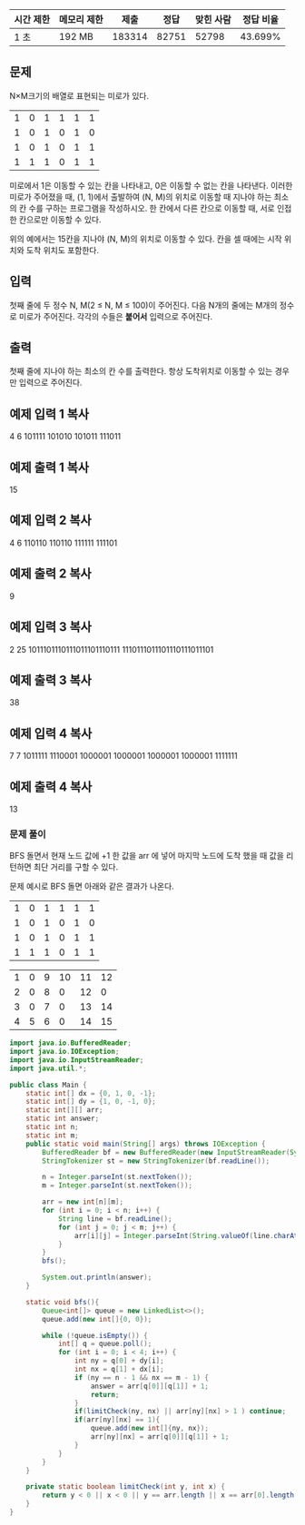   

|시간 제한|메모리 제한|제출|정답|맞힌 사람|정답 비율|
|---|---|---|---|---|---|
|1 초|192 MB|183314|82751|52798|43.699%|

## 문제

N×M크기의 배열로 표현되는 미로가 있다.

|   |   |   |   |   |   |
|---|---|---|---|---|---|
|1|0|1|1|1|1|
|1|0|1|0|1|0|
|1|0|1|0|1|1|
|1|1|1|0|1|1|

미로에서 1은 이동할 수 있는 칸을 나타내고, 0은 이동할 수 없는 칸을 나타낸다. 이러한 미로가 주어졌을 때, (1, 1)에서 출발하여 (N, M)의 위치로 이동할 때 지나야 하는 최소의 칸 수를 구하는 프로그램을 작성하시오. 한 칸에서 다른 칸으로 이동할 때, 서로 인접한 칸으로만 이동할 수 있다.

위의 예에서는 15칸을 지나야 (N, M)의 위치로 이동할 수 있다. 칸을 셀 때에는 시작 위치와 도착 위치도 포함한다.

## 입력

첫째 줄에 두 정수 N, M(2 ≤ N, M ≤ 100)이 주어진다. 다음 N개의 줄에는 M개의 정수로 미로가 주어진다. 각각의 수들은 **붙어서** 입력으로 주어진다.

## 출력

첫째 줄에 지나야 하는 최소의 칸 수를 출력한다. 항상 도착위치로 이동할 수 있는 경우만 입력으로 주어진다.

## 예제 입력 1 복사

4 6
101111
101010
101011
111011

## 예제 출력 1 복사

15

## 예제 입력 2 복사

4 6
110110
110110
111111
111101

## 예제 출력 2 복사

9

## 예제 입력 3 복사

2 25
1011101110111011101110111
1110111011101110111011101

## 예제 출력 3 복사

38

## 예제 입력 4 복사

7 7
1011111
1110001
1000001
1000001
1000001
1000001
1111111

## 예제 출력 4 복사

13

### 문제 풀이

BFS 돌면서 현재 노드 값에 +1 한 값을 arr 에 넣어 마지막 노드에 도착 했을 때 값을 리턴하면 최단 거리를 구할 수 있다.

문제 예시로 BFS 돌면 아래와 같은 결과가 나온다.

|   |   |   |   |   |   |
|---|---|---|---|---|---|
|1|0|1|1|1|1|
|1|0|1|0|1|0|
|1|0|1|0|1|1|
|1|1|1|0|1|1|

 
|   |   |   |   |   |   |
|---|---|---|---|---|---|
|1|0|9|10|11|12|
|2|0|8|0|12|0|
|3|0|7|0|13|14|
|4|5|6|0|14|15|


```java
import java.io.BufferedReader;
import java.io.IOException;
import java.io.InputStreamReader;
import java.util.*;

public class Main {
    static int[] dx = {0, 1, 0, -1};
    static int[] dy = {1, 0, -1, 0};
    static int[][] arr;
    static int answer;
    static int n;
    static int m;
    public static void main(String[] args) throws IOException {
        BufferedReader bf = new BufferedReader(new InputStreamReader(System.in));
        StringTokenizer st = new StringTokenizer(bf.readLine());

        n = Integer.parseInt(st.nextToken());
        m = Integer.parseInt(st.nextToken());

        arr = new int[n][m];
        for (int i = 0; i < n; i++) {
            String line = bf.readLine();
            for (int j = 0; j < m; j++) {
                arr[i][j] = Integer.parseInt(String.valueOf(line.charAt(j)));
            }
        }
        bfs();

        System.out.println(answer);
    }

    static void bfs(){
        Queue<int[]> queue = new LinkedList<>();
        queue.add(new int[]{0, 0});

        while (!queue.isEmpty()) {
            int[] q = queue.poll();
            for (int i = 0; i < 4; i++) {
                int ny = q[0] + dy[i];
                int nx = q[1] + dx[i];
                if (ny == n - 1 && nx == m - 1) {
                    answer = arr[q[0]][q[1]] + 1;
                    return;
                }
                if(limitCheck(ny, nx) || arr[ny][nx] > 1 ) continue;
                if(arr[ny][nx] == 1){
                    queue.add(new int[]{ny, nx});
                    arr[ny][nx] = arr[q[0]][q[1]] + 1;
                }
            }
        }
    }

    private static boolean limitCheck(int y, int x) {
        return y < 0 || x < 0 || y == arr.length || x == arr[0].length;
    }
}

```